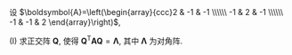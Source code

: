 设 $\boldsymbol{A}=\left(\begin{array}{ccc}2 & -1 & -1 \\\\\\ 
-1 & 2 & -1 \\\\\\
 -1 & -1 & 2
 \end{array}\right)$,

(I) 求正交阵 $\boldsymbol{Q}$, 使得 $\boldsymbol{Q}^{\mathrm{T}} \boldsymbol{A} \boldsymbol{Q}=\boldsymbol{\Lambda}$, 其中 $\boldsymbol{\Lambda}$ 为对角阵.


